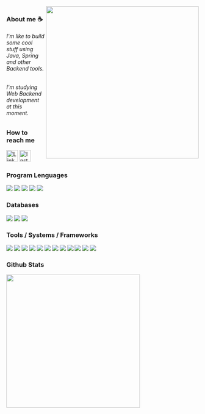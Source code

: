 [comment]: # (<img align="right" height="500em" src="https://user-images.githubusercontent.com/100642061/173202394-11f05595-21af-4cfe-95c7-d76fb1ebbd03.gif">)

<img align="right" height="400em" src="https://user-images.githubusercontent.com/100642061/194802148-b91e15e4-5cec-468a-86bc-8ac382e519aa.gif">

### About me ☕

<h6>I'm like to build some cool stuff using Java, Spring and other Backend tools.</h6>
<h6>I'm studying Web Backend development at this moment.


### How to reach me
<div>
   <a href="https://www.linkedin.com/in/fredyhg/" target="_blank"><img height='30' src='https://img.shields.io/badge/LinkedIn-000?style=for-the-badge&logo=linkedin&logoColor=blue' alt='Linkedin'></a>
   <a href="https://www.instagram.com/fh_gomess/" target="_blank"><img height='30' src='https://img.shields.io/badge/instagram-000?style=for-the-badge&logo=instagram&logoColor=a10d37' alt='Instagram'></a>
</div>

### Program Lenguages
<div>
  <img src="https://img.shields.io/badge/Java-000?style=for-the-badge&logo=ko-fi&logoColor=red"/>
  <img src="https://img.shields.io/badge/html5-000?style=for-the-badge&logo=html5&logoColor=orange"/>
  <img src="https://img.shields.io/badge/css3-000.svg?&style=for-the-badge&logo=css3&logoColor=blue"/>
  <img src="https://img.shields.io/badge/Bash-000?style=for-the-badge&logo=GNU%20Bash&logoColor=green"/>
  <img src="https://img.shields.io/badge/TypeScript-000?style=for-the-badge&logo=typescript&logoColor=white"/>
</div>

### Databases
<div>
  <img src="https://img.shields.io/badge/PostgreSQL-000?style=for-the-badge&logo=postgresql&logoColor=green"/>
  <img src="https://img.shields.io/badge/MySQL-000?style=for-the-badge&logo=mysql&logoColor=61DAFB"/>
  <img src="https://img.shields.io/badge/MongoDB-000?style=for-the-badge&logo=mongodb&logoColor=white"/>
</div>

### Tools / Systems / Frameworks
<div>
  <img src="https://img.shields.io/badge/Spring-000?style=for-the-badge&logo=spring&logoColor=green"/>
  <img src="https://img.shields.io/badge/Spring_Security-000?style=for-the-badge&logo=Spring-Security&logoColor=green"/>
  <img src="https://img.shields.io/badge/Git-000.svg?&style=for-the-badge&logo=Git&logoColor=red"/>
  <img src="https://img.shields.io/badge/VS_Code-000?style=for-the-badge&logo=visual%20studio&logoColor=5C2D91"/>
  <img src="https://img.shields.io/badge/IntelliJ-000?style=for-the-badge&logo=IntelliJ-IDEA&logoColor=white"/>
  <img src="https://img.shields.io/badge/Postman-000?style=for-the-badge&logo=Postman&logoColor=F37626"/>
  <img src="https://img.shields.io/badge/Windows-000?style=for-the-badge&logo=windows&logoColor=blue"/>
  <img src="https://img.shields.io/badge/Linux-000?style=for-the-badge&logo=linux-mint&logoColor=87CF3E"/>
  <img src="https://img.shields.io/badge/angular-000?style=for-the-badge&logo=angular&logoColor=white"/>
  <img src="https://img.shields.io/badge/Apache%20Kafka-000?style=for-the-badge&logo=apachekafka"/> 
  <img src="https://img.shields.io/badge/SonarQube-black?style=for-the-badge&logo=sonarqube&logoColor=4E9BCD"/>
  <img src="https://img.shields.io/badge/jenkins-000?style=for-the-badge&logo=jenkins&logoColor=white"/> 
</div>

### Github Stats
<div>
  <img src="https://github-readme-stats.vercel.app/api/top-langs/?username=fredyhg&layout=compact&theme=radical" width="350"/>
</div>

